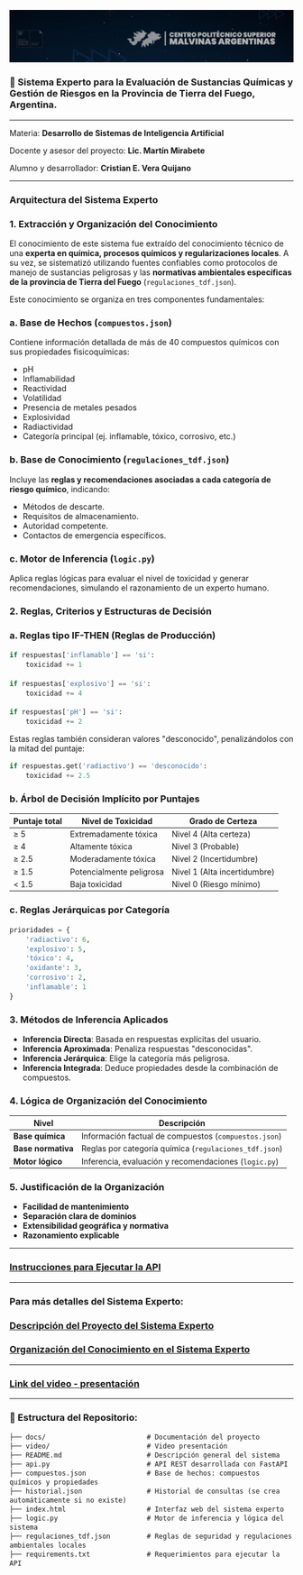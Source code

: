 ![Sistema_Experto_TDF](https://raw.githubusercontent.com/ckriztian/Energia_Electrica_TDF/refs/heads/main/reports/figures/banner_flat1.jpg)

### 🧪 Sistema Experto para la Evaluación de Sustancias Químicas y Gestión de Riesgos en la Provincia de Tierra del Fuego, Argentina. 
---
Materia: **Desarrollo de Sistemas de Inteligencia Artificial**

Docente y asesor del proyecto: **Lic. Martín Mirabete**

Alumno y desarrollador: **Cristian E. Vera Quijano**

---
### Arquitectura del Sistema Experto 

### 1. Extracción y Organización del Conocimiento

El conocimiento de este sistema fue extraído del conocimiento técnico de una **experta en química, procesos químicos y regularizaciones locales**. A su vez, se sistematizó utilizando fuentes confiables como protocolos de manejo de sustancias peligrosas y las **normativas ambientales específicas de la provincia de Tierra del Fuego** (`regulaciones_tdf.json`).

Este conocimiento se organiza en tres componentes fundamentales:

### a. Base de Hechos (`compuestos.json`)
Contiene información detallada de más de 40 compuestos químicos con sus propiedades fisicoquímicas:

- pH
- Inflamabilidad
- Reactividad
- Volatilidad
- Presencia de metales pesados
- Explosividad
- Radiactividad
- Categoría principal (ej. inflamable, tóxico, corrosivo, etc.)

### b. Base de Conocimiento (`regulaciones_tdf.json`)
Incluye las **reglas y recomendaciones asociadas a cada categoría de riesgo químico**, indicando:

- Métodos de descarte.
- Requisitos de almacenamiento.
- Autoridad competente.
- Contactos de emergencia específicos.

### c. Motor de Inferencia (`logic.py`)
Aplica reglas lógicas para evaluar el nivel de toxicidad y generar recomendaciones, simulando el razonamiento de un experto humano.

### 2. Reglas, Criterios y Estructuras de Decisión

### a. Reglas tipo IF-THEN (Reglas de Producción)
```python
if respuestas['inflamable'] == 'si':
    toxicidad += 1

if respuestas['explosivo'] == 'si':
    toxicidad += 4

if respuestas['pH'] == 'si':
    toxicidad += 2
```

Estas reglas también consideran valores "desconocido", penalizándolos con la mitad del puntaje:

```python
if respuestas.get('radiactivo') == 'desconocido':
    toxicidad += 2.5
```

### b. Árbol de Decisión Implícito por Puntajes

| Puntaje total | Nivel de Toxicidad         | Grado de Certeza             |
|---------------|----------------------------|------------------------------|
| ≥ 5           | Extremadamente tóxica      | Nivel 4 (Alta certeza)       |
| ≥ 4           | Altamente tóxica           | Nivel 3 (Probable)           |
| ≥ 2.5         | Moderadamente tóxica       | Nivel 2 (Incertidumbre)      |
| ≥ 1.5         | Potencialmente peligrosa   | Nivel 1 (Alta incertidumbre) |
| < 1.5         | Baja toxicidad             | Nivel 0 (Riesgo mínimo)      |

### c. Reglas Jerárquicas por Categoría

```python
prioridades = {
    'radiactivo': 6,
    'explosivo': 5,
    'tóxico': 4,
    'oxidante': 3,
    'corrosivo': 2,
    'inflamable': 1
}
```

### 3. Métodos de Inferencia Aplicados

- **Inferencia Directa**: Basada en respuestas explícitas del usuario.
- **Inferencia Aproximada**: Penaliza respuestas "desconocidas".
- **Inferencia Jerárquica**: Elige la categoría más peligrosa.
- **Inferencia Integrada**: Deduce propiedades desde la combinación de compuestos.

### 4. Lógica de Organización del Conocimiento

| Nivel             | Descripción                                                                 |
|------------------|------------------------------------------------------------------------------|
| **Base química** | Información factual de compuestos (`compuestos.json`)                        |
| **Base normativa**| Reglas por categoría química (`regulaciones_tdf.json`)                      |
| **Motor lógico**  | Inferencia, evaluación y recomendaciones (`logic.py`)                        |

### 5. Justificación de la Organización

- **Facilidad de mantenimiento**
- **Separación clara de dominios**
- **Extensibilidad geográfica y normativa**
- **Razonamiento explicable**
___
### [Instrucciones para Ejecutar la API](/docs/readme.md)
___

### Para más detalles del Sistema Experto:

### [Descripción del Proyecto del Sistema Experto](https://github.com/ckriztian/Sistema_Experto_Quimico_TDF/blob/main/docs/Entrega%201.pdf)
### [Organización del Conocimiento en el Sistema Experto](https://github.com/ckriztian/Sistema_Experto_Quimico_TDF/blob/main/docs/Entrega%202.pdf)
---
### [Link del video - presentación](/video/readme.md)
---
 ### 📁 Estructura del Repositorio:

```
├── docs/                         # Documentación del proyecto
├── video/                        # Video presentación
├── README.md                     # Descripción general del sistema
├── api.py                        # API REST desarrollada con FastAPI
├── compuestos.json               # Base de hechos: compuestos químicos y propiedades
├── historial.json                # Historial de consultas (se crea automáticamente si no existe)
├── index.html                    # Interfaz web del sistema experto
├── logic.py                      # Motor de inferencia y lógica del sistema
├── regulaciones_tdf.json         # Reglas de seguridad y regulaciones ambientales locales
├── requirements.txt              # Requerimientos para ejecutar la API
```

